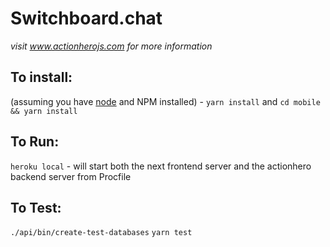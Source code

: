 # Switchboard.chat

*visit www.actionherojs.com for more information*

## To install:
(assuming you have [node](http://nodejs.org/) and NPM installed) - `yarn install` and `cd mobile && yarn install`

## To Run:
`heroku local` - will start both the next frontend server and the actionhero backend server from Procfile

## To Test:
`./api/bin/create-test-databases`
`yarn test`
